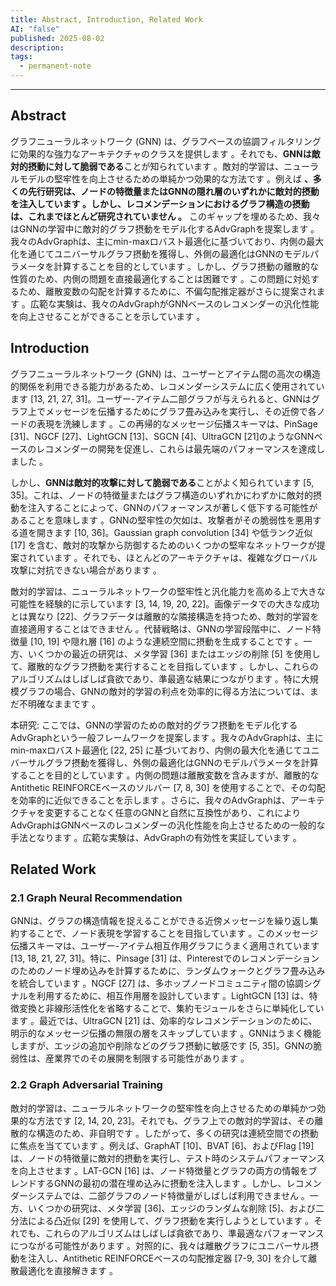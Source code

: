 ```yaml
---
title: Abstract, Introduction, Related Work
AI: "false"
published: 2025-08-02
description: 
tags:
  - permanent-note
---
```

---
## Abstract

グラフニューラルネットワーク (GNN) は、グラフベースの協調フィルタリングに効果的な強力なアーキテクチャのクラスを提供します 。それでも、**GNNは敵対的摂動に対して脆弱である**ことが知られています 。敵対的学習は、ニューラルモデルの堅牢性を向上させるための単純かつ効果的な方法です 。例えば **、多くの先行研究は、ノードの特徴量またはGNNの隠れ層のいずれかに敵対的摂動を注入しています 。しかし、レコメンデーションにおけるグラフ構造の摂動は、これまでほとんど研究されていません 。** このギャップを埋めるため、我々はGNNの学習中に敵対的グラフ摂動をモデル化するAdvGraphを提案します 。我々のAdvGraphは、主にmin-maxロバスト最適化に基づいており、内側の最大化を通じてユニバーサルグラフ摂動を獲得し、外側の最適化はGNNのモデルパラメータを計算することを目的としています 。しかし、グラフ摂動の離散的な性質のため、内側の問題を直接最適化することは困難です 。この問題に対処するため、離散変数の勾配を計算するために、不偏勾配推定器がさらに提案されます 。広範な実験は、我々のAdvGraphがGNNベースのレコメンダーの汎化性能を向上させることができることを示しています 。

## Introduction

グラフニューラルネットワーク (GNN) は、ユーザーとアイテム間の高次の構造的関係を利用できる能力があるため、レコメンダーシステムに広く使用されています [13, 21, 27, 31]。ユーザー-アイテム二部グラフが与えられると、GNNはグラフ上でメッセージを伝播するためにグラフ畳み込みを実行し、その近傍で各ノードの表現を洗練します 。この再帰的なメッセージ伝播スキーマは、PinSage [31]、NGCF [27]、LightGCN [13]、SGCN [4]、UltraGCN [21]のようなGNNベースのレコメンダーの開発を促進し、これらは最先端のパフォーマンスを達成しました 。

しかし、**GNNは敵対的攻撃に対して脆弱である**ことがよく知られています [5, 35]。これは、ノードの特徴量またはグラフ構造のいずれかにわずかに敵対的摂動を注入することによって、GNNのパフォーマンスが著しく低下する可能性があることを意味します 。GNNの堅牢性の欠如は、攻撃者がその脆弱性を悪用する道を開きます [10, 36]。Gaussian graph convolution [34] や低ランク近似 [17] を含む、敵対的攻撃から防御するためのいくつかの堅牢なネットワークが提案されています 。それでも、ほとんどのアーキテクチャは、複雑なグローバル攻撃に対抗できない場合があります 。

敵対的学習は、ニューラルネットワークの堅牢性と汎化能力を高める上で大きな可能性を経験的に示しています [3, 14, 19, 20, 22]。画像データでの大きな成功とは異なり [22]、グラフデータは離散的な隣接構造を持つため、敵対的学習を直接適用することはできません 。代替戦略は、GNNの学習段階中に、ノード特徴量 [10, 19] や隠れ層 [16] のような連続空間に摂動を生成することです 。一方、いくつかの最近の研究は、メタ学習 [36] またはエッジの削除 [5] を使用して、離散的なグラフ摂動を実行することを目指しています 。しかし、これらのアルゴリズムはしばしば貪欲であり、準最適な結果につながります 。特に大規模グラフの場合、GNNの敵対的学習の利点を効率的に得る方法については、まだ不明確なままです 。

本研究: ここでは、GNNの学習のための敵対的グラフ摂動をモデル化するAdvGraphという一般フレームワークを提案します 。我々のAdvGraphは、主にmin-maxロバスト最適化 [22, 25] に基づいており、内側の最大化を通じてユニバーサルグラフ摂動を獲得し、外側の最適化はGNNのモデルパラメータを計算することを目的としています 。内側の問題は離散変数を含みますが、離散的なAntithetic REINFORCEベースのソルバー [7, 8, 30] を使用することで、その勾配を効率的に近似できることを示します 。さらに、我々のAdvGraphは、アーキテクチャを変更することなく任意のGNNと自然に互換性があり、これによりAdvGraphはGNNベースのレコメンダーの汎化性能を向上させるための一般的な手法となります 。広範な実験は、AdvGraphの有効性を実証しています 。

## Related Work

### 2.1 Graph Neural Recommendation

GNNは、グラフの構造情報を捉えることができる近傍メッセージを繰り返し集約することで、ノード表現を学習することを目指しています 。このメッセージ伝播スキーマは、ユーザー-アイテム相互作用グラフにうまく適用されています [13, 18, 21, 27, 31]。特に、Pinsage [31] は、Pinterestでのレコメンデーションのためのノード埋め込みを計算するために、ランダムウォークとグラフ畳み込みを統合しています 。NGCF [27] は、多ホップノードコミュニティ間の協調シグナルを利用するために、相互作用層を設計しています 。LightGCN [13] は、特徴変換と非線形活性化を省略することで、集約モジュールをさらに単純化しています 。最近では、UltraGCN [21] は、効率的なレコメンデーションのために、明示的なメッセージ伝播の無限の層をスキップしています 。GNNはうまく機能しますが、エッジの追加や削除などのグラフ摂動に敏感です [5, 35]。GNNの脆弱性は、産業界でのその展開を制限する可能性があります 。

### 2.2 Graph Adversarial Training

敵対的学習は、ニューラルネットワークの堅牢性を向上させるための単純かつ効果的な方法です [2, 14, 20, 23]。それでも、グラフ上での敵対的学習は、その離散的な構造のため、非自明です 。したがって、多くの研究は連続空間での摂動に焦点を当てています 。例えば、GraphAT [10]、BVAT [6]、およびFlag [19] は、ノードの特徴量に敵対的摂動を実行し、テスト時のシステムパフォーマンスを向上させます 。LAT-GCN [16] は、ノード特徴量とグラフの両方の情報をブレンドするGNNの最初の潜在埋め込みに摂動を注入します 。しかし、レコメンダーシステムでは、二部グラフのノード特徴量がしばしば利用できません 。一方、いくつかの研究は、メタ学習 [36]、エッジのランダムな削除 [5]、および二分法による凸近似 [29] を使用して、グラフ摂動を実行しようとしています 。それでも、これらのアルゴリズムはしばしば貪欲であり、準最適なパフォーマンスにつながる可能性があります 。対照的に、我々は離散グラフにユニバーサル摂動を注入し、Antithetic REINFORCEベースの勾配推定器 [7-9, 30] を介して離散最適化を直接解きます 。